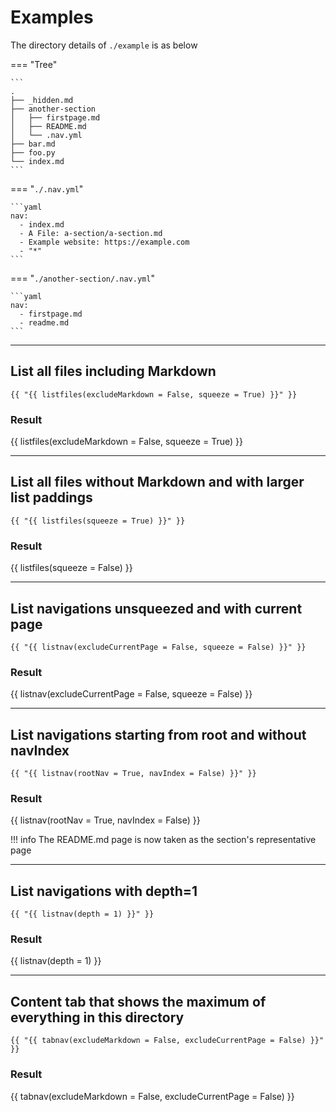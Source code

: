 # Examples

The directory details of `./example` is as below

=== "Tree"

    ```
    .
    ├── _hidden.md
    ├── another-section
    │   ├── firstpage.md
    │   ├── README.md
    │   └── .nav.yml
    ├── bar.md
    ├── foo.py
    └── index.md
    ```

=== "`./.nav.yml`"

    ```yaml
    nav:
      - index.md
      - A File: a-section/a-section.md
      - Example website: https://example.com
      - "*"
    ```

=== "`./another-section/.nav.yml`"

    ```yaml
    nav:
      - firstpage.md
      - readme.md
    ```

---

## List all files including Markdown

```
{{ "{{ listfiles(excludeMarkdown = False, squeeze = True) }}" }}
```

### Result

{{ listfiles(excludeMarkdown = False, squeeze = True) }}

---

## List all files without Markdown and with larger list paddings

```
{{ "{{ listfiles(squeeze = True) }}" }}
```

### Result

{{ listfiles(squeeze = False) }}

---

## List navigations unsqueezed and with current page

```
{{ "{{ listnav(excludeCurrentPage = False, squeeze = False) }}" }}
```

### Result

{{ listnav(excludeCurrentPage = False, squeeze = False) }}

---

## List navigations starting from root and without navIndex

```
{{ "{{ listnav(rootNav = True, navIndex = False) }}" }}
```

### Result

{{ listnav(rootNav = True, navIndex = False) }}

!!! info
    The README.md page is now taken as the section's representative page

---

## List navigations with depth=1

```
{{ "{{ listnav(depth = 1) }}" }}
```

### Result

{{ listnav(depth = 1) }}

---

## Content tab that shows the maximum of everything in this directory

```
{{ "{{ tabnav(excludeMarkdown = False, excludeCurrentPage = False) }}" }}
```

### Result

{{ tabnav(excludeMarkdown = False, excludeCurrentPage = False) }}